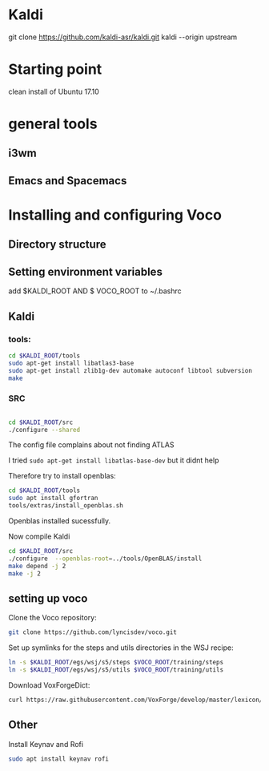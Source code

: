 # Kaldi

git clone https://github.com/kaldi-asr/kaldi.git kaldi --origin upstream

# Starting point

clean install of Ubuntu 17.10



# general tools
## i3wm


## Emacs and Spacemacs



# Installing and configuring Voco
## Directory structure


## Setting environment variables

add $KALDI_ROOT AND $ VOCO_ROOT to ~/.bashrc

## Kaldi

### tools:


```bash
cd $KALDI_ROOT/tools
sudo apt-get install libatlas3-base
sudo apt-get install zlib1g-dev automake autoconf libtool subversion
make
```

### SRC

```bash


```


```bash
cd $KALDI_ROOT/src
./configure --shared
```

The config file complains about not finding ATLAS

I tried ```sudo apt-get install libatlas-base-dev``` but it didnt help

Therefore try to install openblas:

```bash
cd $KALDI_ROOT/tools
sudo apt install gfortran
tools/extras/install_openblas.sh
```

Openblas installed sucessfully.  

Now compile Kaldi

```bash
cd $KALDI_ROOT/src
./configure  --openblas-root=../tools/OpenBLAS/install
make depend -j 2
make -j 2
```

## setting up voco

Clone the Voco repository:

```bash
git clone https://github.com/lyncisdev/voco.git
```

Set up symlinks for the steps and utils directories in the WSJ recipe:

```bash
ln -s $KALDI_ROOT/egs/wsj/s5/steps $VOCO_ROOT/training/steps
ln -s $KALDI_ROOT/egs/wsj/s5/utils $VOCO_ROOT/training/utils
```

Download VoxForgeDict:

```bash
curl https://raw.githubusercontent.com/VoxForge/develop/master/lexicon/VoxForgeDict.txt > $VOCO_ROOT/data_creation/VoxForgeDict
```
## Other 

Install Keynav and Rofi

```bash
sudo apt install keynav rofi
```


